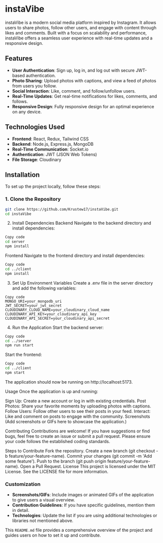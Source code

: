 # instaVibe

instaVibe is a modern social media platform inspired by Instagram. It allows users to share photos, follow other users, and engage with content through likes and comments. Built with a focus on scalability and performance, instaVibe offers a seamless user experience with real-time updates and a responsive design.

## Features

- **User Authentication**: Sign up, log in, and log out with secure JWT-based authentication.
- **Photo Sharing**: Upload photos with captions, and view a feed of photos from users you follow.
- **Social Interaction**: Like, comment, and follow/unfollow users.
- **Real-Time Updates**: Get real-time notifications for likes, comments, and follows.
- **Responsive Design**: Fully responsive design for an optimal experience on any device.

## Technologies Used

- **Frontend**: React, Redux, Tailwind CSS
- **Backend**: Node.js, Express.js, MongoDB
- **Real-Time Communication**: Socket.io
- **Authentication**: JWT (JSON Web Tokens)
- **File Storage**: Cloudinary

## Installation

To set up the project locally, follow these steps:

### 1. Clone the Repository

```bash
git clone https://github.com/Krustew17/instaVibe.git
cd instaVibe
```

2. Install Dependencies
Backend
Navigate to the backend directory and install dependencies:
```bash
Copy code
cd server
npm install
```

Frontend
Navigate to the frontend directory and install dependencies:

```bash
Copy code
cd ../client
npm install
```

3. Set Up Environment Variables
Create a .env file in the server directory and add the following variables:

```plaintext
Copy code
MONGO_URI=your_mongodb_uri
JWT_SECRET=your_jwt_secret
CLOUDINARY_CLOUD_NAME=your_cloudinary_cloud_name
CLOUDINARY_API_KEY=your_cloudinary_api_key
CLOUDINARY_API_SECRET=your_cloudinary_api_secret
```
4. Run the Application
Start the backend server:

```bash
Copy code
cd ../server
npm run start
```
Start the frontend:

```bash
Copy code
cd ../client
npm start
```
The application should now be running on http://localhost:5173.

Usage
Once the application is up and running:

Sign Up: Create a new account or log in with existing credentials.
Post Photos: Share your favorite moments by uploading photos with captions.
Follow Users: Follow other users to see their posts in your feed.
Interact: Like and comment on posts to engage with the community.
Screenshots
(Add screenshots or GIFs here to showcase the application.)

Contributing
Contributions are welcome! If you have suggestions or find bugs, feel free to create an issue or submit a pull request. Please ensure your code follows the established coding standards.

Steps to Contribute
Fork the repository.
Create a new branch (git checkout -b feature/your-feature-name).
Commit your changes (git commit -m 'Add some feature').
Push to the branch (git push origin feature/your-feature-name).
Open a Pull Request.
License
This project is licensed under the MIT License. See the LICENSE file for more information.

### Customization
- **Screenshots/GIFs**: Include images or animated GIFs of the application to give users a visual overview.
- **Contribution Guidelines**: If you have specific guidelines, mention them in detail.
- **Technologies**: Update the list if you are using additional technologies or libraries not mentioned above.

This `README.md` file provides a comprehensive overview of the project and guides users on how to set it up and contribute.
